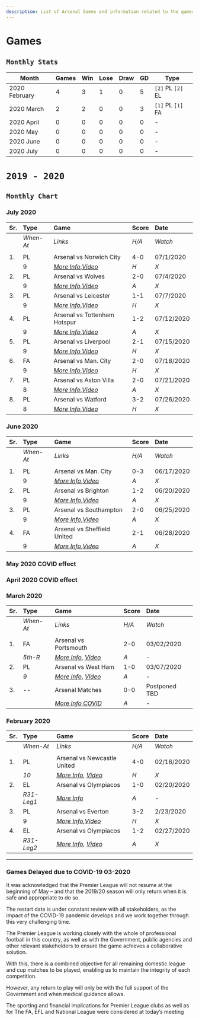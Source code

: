 ```yaml
---
description: List of Arsenal Games and information related to the games watched.
---
```

# Games

## `Monthly Stats`
|**Month**|**Games**|**Win**|**Lose**|**Draw**|**GD**|**Type**|
|--|--|--|--|--|--|--|
|2020 February|4|3|1|0|5|`[2]` PL `[2]` EL|
|2020 March|2|2|0|0|3|`[1]` PL `[1]` FA|
|2020 April|0|0|0|0|0|-|
|2020 May|0|0|0|0|0|-|
|2020 June|0|0|0|0|0|-|
|2020 July|0|0|0|0|0|-|


# `2019 - 2020`
## `Monthly Chart`

### **July 2020**
| **Sr.** | **Type** | **Game** | **Score** | **Date** |
| :--- | :--- | :--- | :--- | :--- |
|  | _When-At_ | _Links_ | _H/A_ | _Watch_ |
|  |  |  |  |  |
| 1.  | PL | Arsenal vs Norwich City  | 4-0 | 07/1/2020 |
|  | 9 | [_More Info_](https://www.arsenal.com/fixture/arsenal/2020-Jul-01/norwich-city#!match-news),[_Video_](https://www.youtube.com/watch?v=qmnc_RbJ4AM) | _H_ | _X_ |
| 2.  | PL | Arsenal vs Wolves  | 2-0 | 07/4/2020 |
|  | 9 | [_More Info_](https://www.arsenal.com/fixture/arsenal/2020-Jul-04/wolves#!match-news),[_Video_](https://www.youtube.com/watch?v=OPfZTUjB_ZY) | _A_ | _X_ |
| 3.  | PL | Arsenal vs Leicester  | 1-1 | 07/7/2020 |
|  | 9 | [_More Info_](https://www.arsenal.com/fixture/arsenal/2020-Jul-07/leicester#!match-news),[_Video_](https://www.youtube.com/watch?v=BJBaCbFZ3O0) | _H_ | _X_ |
| 4.  | PL | Arsenal vs Tottenham Hotspur  | 1-2 | 07/12/2020 |
|  | 9 | [_More Info_](https://www.arsenal.com/fixture/arsenal/2020-Jul-12/tottenham-hotspur#!match-news),[_Video_](https://www.youtube.com/watch?v=NvMmc2SlxGo) | _A_ | _X_ |
| 5.  | PL | Arsenal vs Liverpool  | 2-1 | 07/15/2020 |
|  | 9 | [_More Info_](https://www.arsenal.com/fixture/arsenal/2020-Jul-15/liverpool#!match-news),[_Video_](https://www.youtube.com/watch?v=8mnVqcgIN0Q&t=19s) | _H_ | _X_ |
| 6.  | FA | Arsenal vs Man. City  | 2-0 | 07/18/2020 |
|  | 9 | [_More Info_](https://www.arsenal.com/fixture/arsenal/2020-Jul-18/manchester-city),[_Video_](https://www.youtube.com/watch?v=R6-HrA0dhr4) | _H_ | _X_ |
| 7.  | PL | Arsenal vs Aston Villa  | 2-0 | 07/21/2020 |
|  | 8 | [_More Info_](https://www.arsenal.com/fixture/arsenal/2020-Jul-21/aston-villa#!match-news),[_Video_](https://www.youtube.com/watch?v=IUAMaFjnPi4) | _A_ | _X_ |
| 8.  | PL | Arsenal vs Watford  | 3-2 | 07/26/2020 |
|  | 8 | [_More Info_](https://www.arsenal.com/fixture/arsenal/2020-Jul-26/watford),[_Video_](https://www.youtube.com/watch?v=aIphU7I6nXI) | _H_ | _X_ |


### **June 2020**
| **Sr.** | **Type** | **Game** | **Score** | **Date** |
| :--- | :--- | :--- | :--- | :--- |
|  | _When-At_ | _Links_ | _H/A_ | _Watch_ |
|  |  |  |  |  |
| 1.  | PL | Arsenal vs Man. City  | 0-3 | 06/17/2020 |
|  | 9 | [_More Info_](https://www.arsenal.com/fixture/Arsenal/2020-Jun-17/manchester-city#!match-news),[_Video_](https://www.youtube.com/watch?v=rQ016rXVXus) | _A_ | _X_ |
| 2.  | PL | Arsenal vs Brighton  | 1-2 | 06/20/2020 |
|  | 9 | [_More Info_](https://www.arsenal.com/fixture/Arsenal/2020-Jun-20/brighton#!match-news),[_Video_](https://www.youtube.com/watch?v=Mrz8PWkneuY) | _A_ | _X_ |
| 3.  | PL | Arsenal vs Southampton  | 2-0 | 06/25/2020 |
|  | 9 | [_More Info_](https://www.arsenal.com/fixture/Arsenal/2020-Jun-25/southampton#!match-news),[_Video_](https://www.youtube.com/watch?v=-l9_D-6hZCo) | _A_ | _X_ |
| 4.  | FA | Arsenal vs Sheffield United  | 2-1 | 06/28/2020 |
|  | 9 | [_More Info_](https://www.arsenal.com/fixture/Arsenal/2020-Jun-25/southampton#!match-news),[_Video_](https://www.youtube.com/watch?v=4X4PKYMQ-XI) | _A_ | _X_ |

### **May 2020 COVID effect**

### **April 2020 COVID effect**

### **March 2020**
| **Sr.** | **Type** | **Game** | **Score** | **Date** |
| :--- | :--- | :--- | :--- | :--- |
|  | _When-At_ | _Links_ | _H/A_ | _Watch_ |
|  |  |  |  |  |
| 1.  | FA | Arsenal vs Portsmouth | 2-0 | 03/02/2020 |
|  | _5th-R_ | [_More Info_](https://www.arsenal.com/fixture/arsenal/2020-mar-02/portsmouth), [_Video_](https://www.youtube.com/watch?v=FO4_JP5Q8LE&feature=onebox) | _A_ | _-_ |
| 2.  | PL | Arsenal vs West Ham | 1-0 | 03/07/2020 |
|  | _9_ | [_More Info_](https://www.arsenal.com/fixture/arsenal/2020-mar-07/west-ham-united), [_Video_](https://www.youtube.com/watch?v=QY-srYLXVOI&feature=onebox) | _A_ | _-_ |
| 3.  | -- | Arsenal Matches | 0-0 | Postponed TBD |
|  |  | [_More Info COVID_](#Games-Delayed-due-to-COVID-19-03-2020) | _A_ | _-_ |

### **February 2020**

| **Sr.** | **Type** | **Game** | **Score** | **Date** |
| :--- | :--- | :--- | :--- | :--- |
|  | _When-At_ | _Links_ | _H/A_ | _Watch_ |
|  |  |  |  |  |
| 1. | PL | Arsenal vs Newcastle United | 4-0 | 02/16/2020 |
|  | _10_ | [_More Info_](https://www.arsenal.com/fixture/arsenal/2020-feb-16/newcastle-united), [_Video_](https://www.youtube.com/watch?v=mblISuCSes0&feature=onebox) | _H_ | _X_ |
| 2. | EL | Arsenal vs Olympiacos | 1-0 | 02/20/2020 |
|  | _R31-Leg1_ | [_More Info_](https://www.arsenal.com/fixture/arsenal/2020-feb-20/olympiacos#!match-news) | _A_ | _-_ |
| 3. | PL | Arsenal vs Everton | 3-2 | 2/23/2020 |
|  | 9 | [_More Info_](https://www.arsenal.com/fixture/arsenal/2020-feb-23/everton#!match-news),[_Video_](https://www.youtube.com/watch?v=4Rpy4AYLXWQ&feature=onebox) | _H_ | _X_ |
| 4. | EL | Arsenal vs Olympiacos | 1-2 | 02/27/2020 |
|  | _R31-Leg2_ | [_More Info_](https://www.arsenal.com/fixture/arsenal/2020-feb-27/olympiacos), [_Video_](https://www.youtube.com/watch?v=pERIqrOIiMo&feature=onebox) | _A_ | _X_ |

---
### Games Delayed due to COVID-19 03-2020
It was acknowledged that the Premier League will not resume at the beginning of May – and that the 2019/20 season will only return when it is safe and appropriate to do so.

The restart date is under constant review with all stakeholders, as the impact of the COVID-19 pandemic develops and we work together through this very challenging time.

The Premier League is working closely with the whole of professional football in this country, as well as with the Government, public agencies and other relevant stakeholders to ensure the game achieves a collaborative solution. 

With this, there is a combined objective for all remaining domestic league and cup matches to be played, enabling us to maintain the integrity of each competition.

However, any return to play will only be with the full support of the Government and when medical guidance allows.

The sporting and financial implications for Premier League clubs as well as for The FA, EFL and National League were considered at today’s meeting
